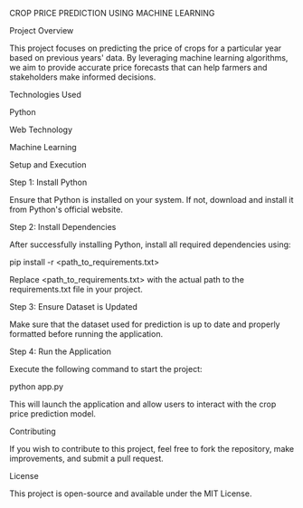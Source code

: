CROP PRICE PREDICTION USING MACHINE LEARNING

Project Overview

This project focuses on predicting the price of crops for a particular year based on previous years' data. By leveraging machine learning algorithms, we aim to provide accurate price forecasts that can help farmers and stakeholders make informed decisions.

Technologies Used

Python

Web Technology

Machine Learning

Setup and Execution

Step 1: Install Python

Ensure that Python is installed on your system. If not, download and install it from Python's official website.

Step 2: Install Dependencies

After successfully installing Python, install all required dependencies using:

pip install -r <path_to_requirements.txt>

Replace <path_to_requirements.txt> with the actual path to the requirements.txt file in your project.

Step 3: Ensure Dataset is Updated

Make sure that the dataset used for prediction is up to date and properly formatted before running the application.

Step 4: Run the Application

Execute the following command to start the project:

python app.py

This will launch the application and allow users to interact with the crop price prediction model.

Contributing

If you wish to contribute to this project, feel free to fork the repository, make improvements, and submit a pull request.

License

This project is open-source and available under the MIT License.


